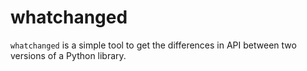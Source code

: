whatchanged
===========

`whatchanged` is a simple tool to get the differences in API between two
versions of a Python library.
